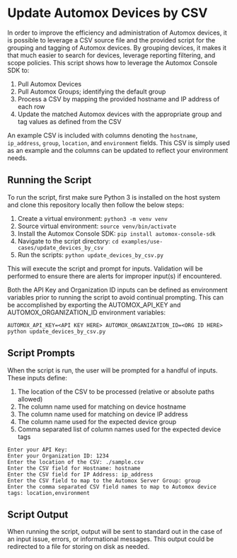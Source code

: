 # Update Automox Devices by CSV
In order to improve the efficiency and administration of Automox devices, it is possible to leverage a CSV source file and the provided script for the grouping and tagging of Automox devices.  By grouping devices, it makes it that much easier to search for devices, leverage reporting filtering, and scope policies. This script shows how to leverage the Automox Console SDK to:
1. Pull Automox Devices
2. Pull Automox Groups; identifying the default group
3. Process a CSV by mapping the provided hostname and IP address of each row
4. Update the matched Automox devices with the appropriate group and tag values as defined from the CSV

An example CSV is included with columns denoting the `hostname`, `ip_address`, `group`, `location`, and `environment` 
fields. This CSV is simply used as an example and the columns can be updated to reflect your environment needs.

## Running the Script
To run the script, first make sure Python 3 is installed on the host system and clone this repository locally then 
follow the below steps:
1. Create a virtual environment: `python3 -m venv venv`
2. Source virtual environment: `source venv/bin/activate`
3. Install the Automox Console SDK: `pip install automox-console-sdk`
4. Navigate to the script directory: `cd examples/use-cases/update_devices_by_csv`   
4. Run the scripts: `python update_devices_by_csv.py`

This will execute the script and prompt for inputs. Validation will be performed to ensure there 
are alerts for improper input(s) if encountered.

Both the API Key and Organization ID inputs can be defined as environment variables prior to running the script to avoid
continual prompting. This can be accomplished by exporting the AUTOMOX_API_KEY and AUTOMOX_ORGANIZATION_ID environment 
variables:
```shell
AUTOMOX_API_KEY=<API KEY HERE> AUTOMOX_ORGANIZATION_ID=<ORG ID HERE> python update_devices_by_csv.py
```

## Script Prompts
When the script is run, the user will be prompted for a handful of inputs. These inputs define:
1. The location of the CSV to be processed (relative or absolute paths allowed)
2. The column name used for matching on device hostname 
3. The column name used for matching on device IP address
4. The column name used for the expected device group
5. Comma separated list of column names used for the expected device tags 

```shell
Enter your API Key: 
Enter your Organization ID: 1234
Enter the location of the CSV: ./sample.csv
Enter the CSV field for Hostname: hostname
Enter the CSV field for IP Address: ip_address
Enter the CSV field to map to the Automox Server Group: group
Enter the comma separated CSV field names to map to Automox device tags: location,environment
```

## Script Output
When running the script, output will be sent to standard out in the case of an input issue, errors, or informational 
messages. This output could be redirected to a file for storing on disk as needed.